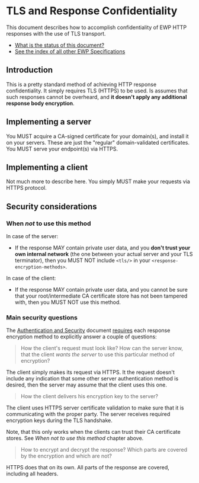 TLS and Response Confidentiality
================================

This document describes how to accomplish confidentiality of EWP HTTP responses
with the use of TLS transport.

* [What is the status of this document?][statuses]
* [See the index of all other EWP Specifications][develhub]


Introduction
------------

This is a pretty standard method of achieving HTTP response confidentiality. It
simply requires TLS (HTTPS) to be used. Is assumes that such responses cannot
be overheard, and **it doesn't apply any additional response body encryption**.


Implementing a server
---------------------

You MUST acquire a CA-signed certificate for your domain(s), and install it on
your servers. These are just the "regular" domain-validated certificates. You
MUST serve your endpoint(s) via HTTPS.


Implementing a client
---------------------

Not much more to describe here. You simply MUST make your requests via HTTPS
protocol.


Security considerations
-----------------------

### When *not* to use this method

In case of the server:

 * If the response MAY contain private user data, and you **don't trust your
   own internal network** (the one between your actual server and your TLS
   terminator), then you MUST NOT include `<tls/>` in your
   `<response-encryption-methods>`.

In case of the client:

 * If the response MAY contain private user data, and you cannot be sure that
   your root/intermediate CA certificate store has not been tampered with,
   then you MUST NOT use this method.


### Main security questions

The [Authentication and Security][sec-intro] document
[requires][sec-method-rules] each response encryption method to explicitly
answer a couple of questions:

> How the client's request must look like? How can the server know, that the
> client *wants the server* to use this particular method of encryption?

The client simply makes its request via HTTPS. It the request doesn't include
any indication that some other server authentication method is desired, then
the server may assume that the client uses this one.

> How the client delivers his encryption key to the server?

The client uses HTTPS server certificate validation to make sure that it is
communicating with the proper party. The server receives required encryption
keys during the TLS handshake.

Note, that this only works when the clients can trust their CA certificate
stores. See *When not to use this method* chapter above.

> How to encrypt and decrypt the response? Which parts are covered by the
> encryption and which are not?

HTTPS does that on its own. All parts of the response are covered, including
all headers.


[develhub]: http://developers.erasmuswithoutpaper.eu/
[statuses]: https://github.com/erasmus-without-paper/ewp-specs-management/blob/stable-v1/README.md#statuses
[sec-intro]: https://github.com/erasmus-without-paper/ewp-specs-sec-intro
[sec-method-rules]: https://github.com/erasmus-without-paper/ewp-specs-sec-intro#rules
